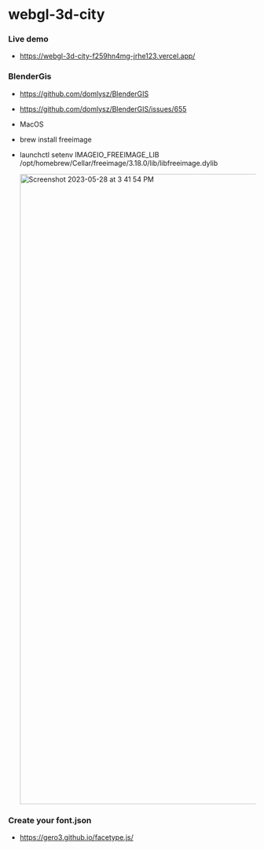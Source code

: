 # webgl-3d-city

### Live demo
- https://webgl-3d-city-f259hn4mg-jrhe123.vercel.app/

### BlenderGis

- https://github.com/domlysz/BlenderGIS
- https://github.com/domlysz/BlenderGIS/issues/655

- MacOS
- brew install freeimage
- launchctl setenv IMAGEIO_FREEIMAGE_LIB /opt/homebrew/Cellar/freeimage/3.18.0/lib/libfreeimage.dylib

  <img width="1282" alt="Screenshot 2023-05-28 at 3 41 54 PM" src="https://github.com/jrhe123/webgl-3d-city/assets/17329299/3bd25523-a580-4725-8be8-d4957b9ceec6">

### Create your font.json

- https://gero3.github.io/facetype.js/
